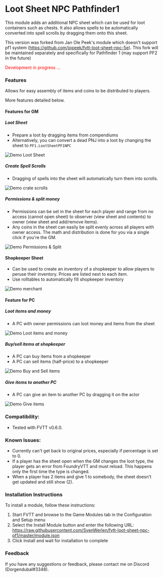 # Loot Sheet NPC Pathfinder1

This module adds an additional NPC sheet which can be used for loot containers such as chests. It also allows spells to be automatically converted into spell scrolls by dragging them onto this sheet. 

This version was forked from Jan Ole Peek's module which doesn't support pf1 system (https://github.com/jopeek/fvtt-loot-sheet-npc-5e). 
This fork will be maintained separately and specifically for Pathfinder 1 (may support PF2 in the future)

<p style="color:red">Development in progress ...</p>

### Features

Allows for easy assembly of items and coins to be distributed to players.

More features detailed below.

#### Features for GM

##### Loot Sheet

* Prepare a loot by dragging items from compendiums
* Alternatively, you can convert a dead PNJ into a loot by changing the sheet to `PF1.LootSheetPF1NPC`

![Demo Loot Sheet](doc/img/add-items-loot.gif)

##### Create Spell Scrolls

* Dragging of spells into the sheet will automatically turn them into scrolls.

![Demo crate scrolls](doc/img/scroll.gif)

##### Permissions & split money

* Permissions can be set in the sheet for each player and range from no access (cannot open sheet) to observer (view sheet and contents) to owner (view sheet and add/remove items).
* Any coins in the sheet can easily be split evenly across all players with owner access. The math and distribution is done for you via a single click if you're the GM. 

![Demo Permissions & Split](doc/img/split.gif)

#### Shopkeeper Sheet

* Can be used to create an inventory of a shopkeeper to allow players to peruse their inventory. Prices are listed next to each item.
* Use rolltables to automatically fill shopkeeper inventory

![Demo merchant](doc/img/merchant.gif)



#### Feature for PC

##### Loot items and money

* A PC with owner permissions can loot money and items from the sheet

![Demo Loot items and money](doc/img/loot.gif)

##### Buy/sell items at shopkeeper

* A PC can buy items from a shopkeeper
* A PC can sell items (half-price) to a shopkeeper

![Demo Buy and Sell items](doc/img/give.gif)

##### Give items to another PC

* A PC can give an item to another PC by dragging it on the actor

![Demo Give items](doc/img/give.gif)


### Compatibility:
- Tested with FVTT v0.6.0.

### Known Issues:
- Currently can't get back to original prices, especially if percentage is set to 0.
- If a player has the sheet open when the GM changes the loot type, the player gets an error from FoundryVTT and must reload. This happens only the first time the type is changed.
- When a player has 2 items and give 1 to somebody, the sheet doesn't get updated and still show (2).

### Installation Instructions

To install a module, follow these instructions:

1. Start FVTT and browse to the Game Modules tab in the Configuration and Setup menu
2. Select the Install Module button and enter the following URL: https://raw.githubusercontent.com/SvenWerlen/fvtt-loot-sheet-npc-pf1/master/module.json
3. Click Install and wait for installation to complete 

### Feedback

If you have any suggestions or feedback, please contact me on Discord (Dorgendubal#3348).
